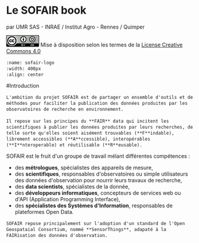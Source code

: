 Le SOFAIR book
==============

par UMR SAS - INRAE / Institut Agro - Rennes / Quimper

![creative common](img/cc-by-sa.png) Mise à disposition selon les termes de la [License Creative Commons 4.0](https://creativecommons.org/licenses/by-sa/4.0/deed.frr)


```{figure} img/sofair-logo.png
:name: sofair-logo
:width: 400px
:align: center
```

#Introduction

```{admonition} Objectif
L'ambition du projet SOFAIR est de partager un ensemble d'outils et de méthodes pour faciliter la publication des données produites par les observatoires de recherche en environnement.

Il repose sur les principes du **FAIR** data qui incitent les scientifiques à publier les données produites par leurs recherches, de telle sorte qu'elles soient aisément trouvables (**F**indable), librement accessibles (**A**ccessible), interopérables (**I**nteroperable) et réutilisable (**R**eusable). 
```

SOFAIR est le fruit d'un groupe de travail mélant différentes compétences :
- des **métrologues**, spécialistes des appareils de mesure,
- des **scientifiques**, responsables d'observatoires ou simple utilisateurs des données d'observation pour nourrir leurs travaux de recherche,
- des **data scientists**, spécialistes de la donnée,
- des **développeurs informatiques**, concepteurs de services web ou d'API (Application Programming Interface),
- des **spécialistes des Systèmes d'Information**, responsables de plateformes Open Data.

```{important}
SOFAIR repose principalement sur l'adoption d'un standard de l'Open Geospataial Consortium, nommé **SensorThings**, adapaté à la FAIRisation des données d'observation.
```

  
```{tableofcontents}
```
